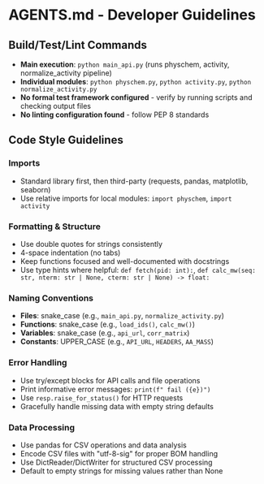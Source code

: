 # AGENTS.md - Developer Guidelines

## Build/Test/Lint Commands
- **Main execution**: `python main_api.py` (runs physchem, activity, normalize_activity pipeline)
- **Individual modules**: `python physchem.py`, `python activity.py`, `python normalize_activity.py`
- **No formal test framework configured** - verify by running scripts and checking output files
- **No linting configuration found** - follow PEP 8 standards

## Code Style Guidelines

### Imports
- Standard library first, then third-party (requests, pandas, matplotlib, seaborn)
- Use relative imports for local modules: `import physchem`, `import activity`

### Formatting & Structure
- Use double quotes for strings consistently
- 4-space indentation (no tabs)
- Keep functions focused and well-documented with docstrings
- Use type hints where helpful: `def fetch(pid: int):`, `def calc_mw(seq: str, nterm: str | None, cterm: str | None) -> float:`

### Naming Conventions
- **Files**: snake_case (e.g., `main_api.py`, `normalize_activity.py`)
- **Functions**: snake_case (e.g., `load_ids()`, `calc_mw()`)
- **Variables**: snake_case (e.g., `api_url`, `corr_matrix`)
- **Constants**: UPPER_CASE (e.g., `API_URL`, `HEADERS`, `AA_MASS`)

### Error Handling
- Use try/except blocks for API calls and file operations
- Print informative error messages: `print(f" fail ({e})")`
- Use `resp.raise_for_status()` for HTTP requests
- Gracefully handle missing data with empty string defaults

### Data Processing
- Use pandas for CSV operations and data analysis
- Encode CSV files with "utf-8-sig" for proper BOM handling
- Use DictReader/DictWriter for structured CSV processing
- Default to empty strings for missing values rather than None